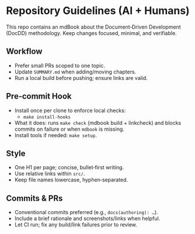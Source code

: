 # Repository Guidelines (AI + Humans)

This repo contains an mdBook about the Document‑Driven Development (DocDD) methodology. Keep changes focused, minimal, and verifiable.

## Workflow
- Prefer small PRs scoped to one topic.
- Update `SUMMARY.md` when adding/moving chapters.
- Run a local build before pushing; ensure links are valid.

## Pre‑commit Hook
- Install once per clone to enforce local checks:
  - `make install-hooks`
- What it does: runs `make check` (mdbook build + linkcheck) and blocks commits on failure or when `mdbook` is missing.
- Install tools if needed: `make setup`.

## Style
- One H1 per page; concise, bullet‑first writing.
- Use relative links within `src/`.
- Keep file names lowercase, hyphen‑separated.

## Commits & PRs
- Conventional commits preferred (e.g., `docs(authoring): …`).
- Include a brief rationale and screenshots/links when helpful.
- Let CI run; fix any build/link failures prior to review.

